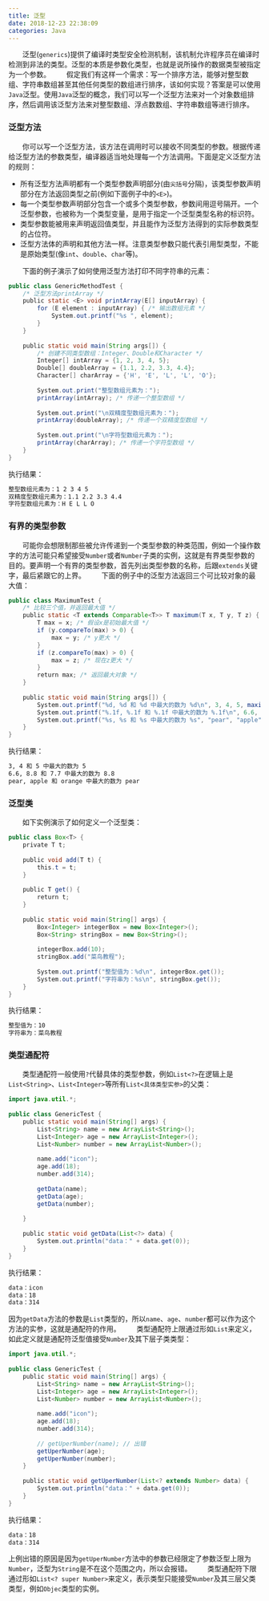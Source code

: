 ```yaml
---
title: 泛型
date: 2018-12-23 22:38:09
categories: Java
---
```

&emsp;&emsp;泛型(`generics`)提供了编译时类型安全检测机制，该机制允许程序员在编译时检测到非法的类型。泛型的本质是参数化类型，也就是说所操作的数据类型被指定为一个参数。
&emsp;&emsp;假定我们有这样一个需求：写一个排序方法，能够对整型数组、字符串数组甚至其他任何类型的数组进行排序，该如何实现？答案是可以使用`Java`泛型。使用`Java`泛型的概念，我们可以写一个泛型方法来对一个对象数组排序，然后调用该泛型方法来对整型数组、浮点数数组、字符串数组等进行排序。

### 泛型方法

&emsp;&emsp;你可以写一个泛型方法，该方法在调用时可以接收不同类型的参数。根据传递给泛型方法的参数类型，编译器适当地处理每一个方法调用。下面是定义泛型方法的规则：

- 所有泛型方法声明都有一个类型参数声明部分(由`尖括号`分隔)，该类型参数声明部分在方法返回类型之前(例如下面例子中的`<E>`)。
- 每一个类型参数声明部分包含一个或多个类型参数，参数间用逗号隔开。一个泛型参数，也被称为一个类型变量，是用于指定一个泛型类型名称的标识符。
- 类型参数能被用来声明返回值类型，并且能作为泛型方法得到的实际参数类型的占位符。
- 泛型方法体的声明和其他方法一样。注意类型参数只能代表引用型类型，不能是原始类型(像`int`、`double`、`char`等)。

&emsp;&emsp;下面的例子演示了如何使用泛型方法打印不同字符串的元素：

``` java
public class GenericMethodTest {
    /* 泛型方法printArray */
    public static <E> void printArray(E[] inputArray) {
        for (E element : inputArray) { /* 输出数组元素 */
            System.out.printf("%s ", element);
        }
    }
​
    public static void main(String args[]) {
        /* 创建不同类型数组：Integer、Double和Character */
        Integer[] intArray = {1, 2, 3, 4, 5};
        Double[] doubleArray = {1.1, 2.2, 3.3, 4.4};
        Character[] charArray = {'H', 'E', 'L', 'L', 'O'};
​
        System.out.print("整型数组元素为：");
        printArray(intArray); /* 传递一个整型数组 */
​
        System.out.print("\n双精度型数组元素为：");
        printArray(doubleArray); /* 传递一个双精度型数组 */
​
        System.out.print("\n字符型数组元素为：");
        printArray(charArray); /* 传递一个字符型数组 */
    }
}
```

执行结果：

``` bash
整型数组元素为：1 2 3 4 5
双精度型数组元素为：1.1 2.2 3.3 4.4
字符型数组元素为：H E L L O
```

### 有界的类型参数

&emsp;&emsp;可能你会想限制那些被允许传递到一个类型参数的种类范围，例如一个操作数字的方法可能只希望接受`Number`或者`Number`子类的实例，这就是有界类型参数的目的。要声明一个有界的类型参数，首先列出类型参数的名称，后跟`extends`关键字，最后紧跟它的上界。
&emsp;&emsp;下面的例子中的泛型方法返回三个可比较对象的最大值：

``` java
public class MaximumTest {
    /* 比较三个值，并返回最大值 */
    public static <T extends Comparable<T>> T maximum(T x, T y, T z) {
        T max = x; /* 假设x是初始最大值 */
        if (y.compareTo(max) > 0) {
            max = y; /* y更大 */
        }
        if (z.compareTo(max) > 0) {
            max = z; /* 现在z更大 */
        }
        return max; /* 返回最大对象 */
    }
​
    public static void main(String args[]) {
        System.out.printf("%d, %d 和 %d 中最大的数为 %d\n", 3, 4, 5, maximum(3, 4, 5));
        System.out.printf("%.1f, %.1f 和 %.1f 中最大的数为 %.1f\n", 6.6, 8.8, 7.7, maximum(6.6, 8.8, 7.7));
        System.out.printf("%s, %s 和 %s 中最大的数为 %s", "pear", "apple", "orange", maximum("pear", "apple", "orange"));
    }
}
```

执行结果：

``` bash
3, 4 和 5 中最大的数为 5
6.6, 8.8 和 7.7 中最大的数为 8.8
pear, apple 和 orange 中最大的数为 pear
```

### 泛型类

&emsp;&emsp;如下实例演示了如何定义一个泛型类：

``` java
public class Box<T> {
    private T t;
​
    public void add(T t) {
        this.t = t;
    }
​
    public T get() {
        return t;
    }
​
    public static void main(String[] args) {
        Box<Integer> integerBox = new Box<Integer>();
        Box<String> stringBox = new Box<String>();
​
        integerBox.add(10);
        stringBox.add("菜鸟教程");
​
        System.out.printf("整型值为：%d\n", integerBox.get());
        System.out.printf("字符串为：%s\n", stringBox.get());
    }
}
```

执行结果：

``` bash
整型值为：10
字符串为：菜鸟教程
```

### 类型通配符

&emsp;&emsp;类型通配符一般使用`?`代替具体的类型参数，例如`List<?>`在逻辑上是`List<String>`、`List<Integer>`等所有`List<具体类型实参>`的父类：

``` java
import java.util.*;
​
public class GenericTest {
    public static void main(String[] args) {
        List<String> name = new ArrayList<String>();
        List<Integer> age = new ArrayList<Integer>();
        List<Number> number = new ArrayList<Number>();
​
        name.add("icon");
        age.add(18);
        number.add(314);
​
        getData(name);
        getData(age);
        getData(number);
​
    }
​
    public static void getData(List<?> data) {
        System.out.println("data：" + data.get(0));
    }
}
```

执行结果：

``` bash
data：icon
data：18
data：314
```

因为`getData`方法的参数是`List`类型的，所以`name`、`age`、`number`都可以作为这个方法的实参，这就是通配符的作用。
&emsp;&emsp;类型通配符上限通过形如`List`来定义，如此定义就是通配符泛型值接受`Number`及其下层子类类型：

``` java
import java.util.*;
​
public class GenericTest {
    public static void main(String[] args) {
        List<String> name = new ArrayList<String>();
        List<Integer> age = new ArrayList<Integer>();
        List<Number> number = new ArrayList<Number>();
​
        name.add("icon");
        age.add(18);
        number.add(314);
​
        // getUperNumber(name); // 出错
        getUperNumber(age);
        getUperNumber(number);
    }
​
    public static void getUperNumber(List<? extends Number> data) {
        System.out.println("data：" + data.get(0));
    }
}
```

执行结果：

``` bash
data：18
data：314
```

上例出错的原因是因为`getUperNumber`方法中的参数已经限定了参数泛型上限为`Number`，泛型为`String`是不在这个范围之内，所以会报错。
&emsp;&emsp;类型通配符下限通过形如`List<? super Number>`来定义，表示类型只能接受`Number`及其三层父类类型，例如`Objec`类型的实例。
